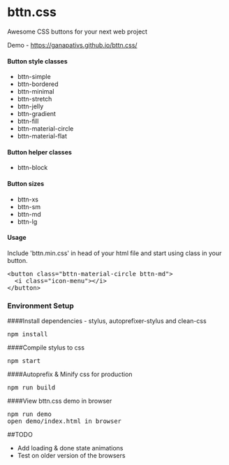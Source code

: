 # bttn.css
Awesome CSS buttons for your next web project

Demo - https://ganapativs.github.io/bttn.css/

#### Button style classes
- bttn-simple
- bttn-bordered
- bttn-minimal
- bttn-stretch
- bttn-jelly
- bttn-gradient
- bttn-fill
- bttn-material-circle
- bttn-material-flat

#### Button helper classes
- bttn-block

#### Button sizes
- bttn-xs
- bttn-sm
- bttn-md
- bttn-lg

#### Usage
Include 'bttn.min.css' in head of your html file and start using class in your button.
<pre>
&lt;button class="bttn-material-circle bttn-md"&gt;
  &lt;i class="icon-menu"&gt;&lt;/i&gt;
&lt;/button&gt;
</pre>


### Environment Setup
####Install dependencies - stylus, autoprefixer-stylus and clean-css
<pre>
npm install
</pre>

####Compile stylus to css
<pre>
npm start
</pre>

####Autoprefix & Minify css for production
<pre>
npm run build
</pre>

####View bttn.css demo in browser
<pre>
npm run demo
open demo/index.html in browser
</pre>

##TODO
- Add loading & done state animations
- Test on older version of the browsers
